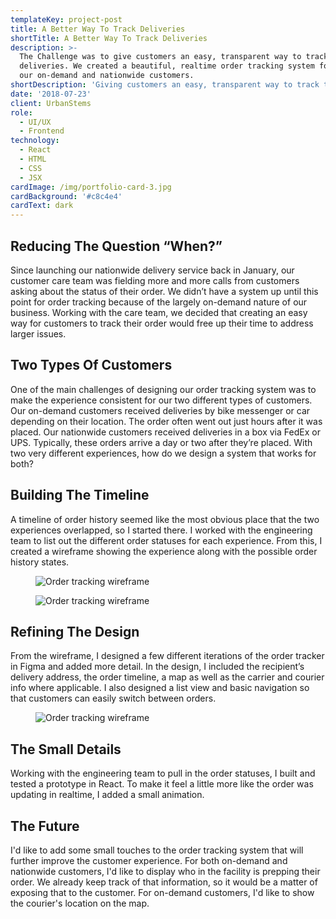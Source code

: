 ```yaml
---
templateKey: project-post
title: A Better Way To Track Deliveries
shortTitle: A Better Way To Track Deliveries
description: >-
  The Challenge was to give customers an easy, transparent way to track their
  deliveries. We created a beautiful, realtime order tracking system for both
  our on-demand and nationwide customers.
shortDescription: 'Giving customers an easy, transparent way to track their deliveries.'
date: '2018-07-23'
client: UrbanStems
role:
  - UI/UX
  - Frontend
technology:
  - React
  - HTML
  - CSS
  - JSX
cardImage: /img/portfolio-card-3.jpg
cardBackground: '#c8c4e4'
cardText: dark
---
```

## Reducing The Question “When?”

Since launching our nationwide delivery service back in January, our customer care team was fielding more and more calls from customers asking about the status of their order. We didn’t have a system up until this point for order tracking because of the largely on-demand nature of our business. Working with the care team, we decided that creating an easy way for customers to track their order would free up their time to address larger issues.

## Two Types Of Customers

One of the main challenges of designing our order tracking system was to make the experience consistent for our two different types of customers. Our on-demand customers received deliveries by bike messenger or car depending on their location. The order often went out just hours after it was placed. Our nationwide customers received deliveries in a box via FedEx or UPS. Typically, these orders arrive a day or two after they’re placed. With two very different experiences, how do we design a system that works for both?

## Building The Timeline

A timeline of order history seemed like the most obvious place that the two experiences overlapped, so I started there. I worked with the engineering team to list out the different order statuses for each experience. From this, I created a wireframe showing the experience along with the possible order history states.

<figure>

![Order tracking wireframe](/img/urbanstems-ordertracking-wf-1.jpg)

</figure>
<figure>

![Order tracking wireframe](/img/urbanstems-ordertracking-wf-2.jpg)

</figure>

## Refining The Design

From the wireframe, I designed a few different iterations of the order tracker in Figma and added more detail. In the design, I included the recipient’s delivery address, the order timeline, a map as well as the carrier and courier info where applicable. I also designed a list view and basic navigation so that customers can easily switch between orders.

<figure>

![Order tracking wireframe](/img/urbanstems-ordertracking-design-1.jpg)

</figure>

## The Small Details

Working with the engineering team to pull in the order statuses, I built and tested a prototype in React. To make it feel a little more like the order was updating in realtime, I added a small animation.

## The Future

I'd like to add some small touches to the order tracking system that will further improve the customer experience. For both on-demand and nationwide customers, I'd like to display who in the facility is prepping their order. We already keep track of that information, so it would be a matter of exposing that to the customer. For on-demand customers, I'd like to show the courier's location on the map.
